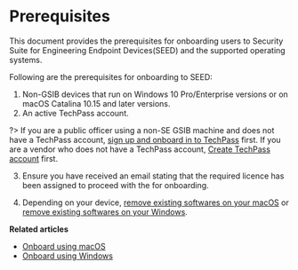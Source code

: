 # Prerequisites

This document provides the prerequisites for onboarding users to Security Suite for Engineering Endpoint Devices(SEED) and the supported operating systems.

Following are the prerequisites for onboarding to SEED:


1. Non-GSIB devices that run on Windows 10 Pro/Enterprise versions or on macOS Catalina 10.15 and later versions.
2. An active TechPass account.<!--that is linked to your WOG ID-->

?> If you are a public officer using a non-SE GSIB machine and does not have a TechPass account, [sign up and onboard in to TechPass](https://docs.developer.tech.gov.sg/docs/techpass-user-guide/#/onboard-public-officers-using-non-se-machines) first. If you are a vendor who does not have a TechPass account, [Create TechPass account](https://docs.developer.tech.gov.sg/docs/techpass-user-guide/#/onboard-vendors-to-techpass) first.

3. Ensure you have received an email stating that the required licence has been assigned to proceed with the for onboarding.

4. Depending on your device, [remove existing softwares on your macOS](seed-pre-onboarding-clean-up-instructions-for-macos) or [remove existing softwares on your Windows](seed-pre-onboarding-clean-up-instructions-for-windows).


**Related articles**
- [Onboard using macOS](seed-onboarding-instructions-for-macos)
- [Onboard using Windows](seed-onboarding-instructions-windows)
